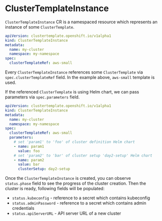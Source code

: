 # ClusterTemplateInstance
`ClusterTemplateInstance` CR is a namespaced resource which represents an instance of some `ClusterTemplate`.

```yaml
apiVersion: clustertemplate.openshift.io/v1alpha1
kind: ClusterTemplateInstance
metadata:
  name: my-cluster
  namespace: my-namespace
spec:
  clusterTemplateRef: aws-small
```

Every `ClusterTemplateInstance` references some `ClusterTemplate` via `spec.clusterTemplateRef` field. In the example above, `aws-small` template is used.

If the referenced `ClusterTemplate` is using Helm chart, we can pass parameters via `spec.parameters` field.

```yaml
apiVersion: clustertemplate.openshift.io/v1alpha1
kind: ClusterTemplateInstance
metadata:
  name: my-cluster
  namespace: my-namespace
spec:
  clusterTemplateRef: aws-small
  parameters:
    # set 'param1' to 'foo' of cluster definition Helm chart
    - name: param1
      value: foo
    # set 'param2' to 'bar' of cluster setup 'day2-setup' Helm chart
    - name: param2
      value: bar
      clusterSetup: day2-setup
```

Once the `ClusterTemplateInstance` is created, you can observe `status.phase` field to see the progress of the cluster creation. Then the cluster is ready, following fields will be populated:
 - `status.kubeconfig` - reference to a secret which contains kubeconfig
 - `status.adminPassword` - reference to a secret which contains admin credentials
 - `status.apiServerURL` - API server URL of a new cluster
